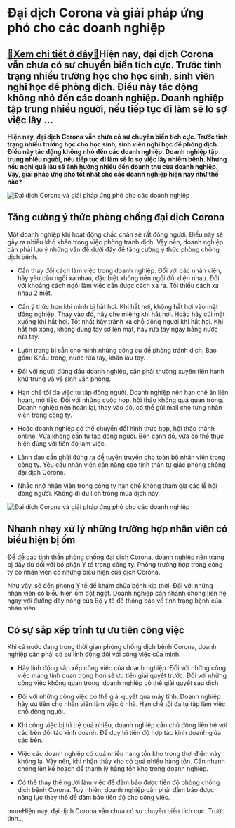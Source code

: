 Đại dịch Corona và giải pháp ứng phó cho các doanh nghiệp
=========================================================

[:gift:Xem chi tiết ở đây:gift:](https://hddtvn.com/dai-dich-corona-va-giai-phap-ung-pho-cho-cac-doanh-nghiep/)Hiện nay, đại dịch Corona vẫn chưa có sư chuyển biến tích cực. Trước tình trạng nhiều trường học cho học sinh, sinh viên nghỉ học để phòng dịch. Điều này tác động không nhỏ đến các doanh nghiệp. Doanh nghiệp tập trung nhiều người, nếu tiếp tục đi làm sẽ lo sợ việc lây …
------------------------------------------------------------------------------------------------------------------------------------------------------------------------------------------------------------------------------------------------------------------------------

**Hiện nay, đại dịch Corona vẫn chưa có sư chuyển biến tích cực. Trước tình trạng nhiều trường học cho học sinh, sinh viên nghỉ học để phòng dịch. Điều này tác động không nhỏ đến các doanh nghiệp. Doanh nghiệp tập trung nhiều người, nếu tiếp tục đi làm sẽ lo sợ việc lây nhiễm bệnh. Nhưng nếu nghỉ quá lâu sẽ ảnh hưởng nhiều đến doanh thu của doanh nghiệp. Vậy, giải pháp ứng phó tốt nhất cho các doanh nghiệp hiện nay như thế nào?**


![Đại dịch Corona và giải pháp ứng phó cho các doanh nghiệp](https://hddtvn.com/wp-content/uploads/2021/01/hvn-corona-2-15799164490491675569907.jpg)


Tăng cường ý thức phòng chống đại dịch Corona
---------------------------------------------


Một doanh nghiệp khi hoạt động chắc chắn sẽ rất đông người. Điều này sẽ gây ra nhiều khó khăn trong việc phòng tránh dịch. Vậy nên, doanh nghiệp cân phải lưu ý những vấn đề dưới đây để tăng cường ý thức phòng chống dịch bệnh.




* Cần thay đổi cách làm việc trong doanh nghiệp. Đối với các nhân viên, hãy yêu cầu ngồi xa nhau, đặc biệt không nên ngồi đối diện nhau. Đối với khoảng cách ngồi làm việc cần được cách xa ra. Tối thiểu cách xa nhau 2 mét.

* Cần ý thức hơn khi mình bị hắt hơi. Khi hắt hơi, không hắt hơi vào mặt đồng nghiệp. Thay vào đó, hãy che miệng khi hắt hơi. Hoặc hãy cúi mặt xuống khi hắt hơi. Tốt nhất hãy tránh xa chỗ đông người khi hắt hơi. Khi hắt hơi xong, không dùng tay sờ lên mặt, hãy rửa tay ngay bằng nước rửa tay.

* Luôn trang bị sẵn cho mình những công cụ để phòng tránh dịch. Bao gồm: Khẩu trang, nước rửa tay, khăn lau tay.

* Đối với người đứng đầu doanh nghiệp, cần phải thường xuyên tiến hành khử trùng và vệ sinh văn phòng.

* Hạn chế tối đa việc tụ tập đông người. Doanh nghiệp nên hạn chế ăn liên hoan, mở tiệc. Đối với những cuộc họp, hội thảo không quá quan trọng. Doanh nghiệp nên hoãn lại, thay vào đó, có thể gửi mail cho từng nhân viên trong công ty.

* Hoặc doanh nghiệp có thể chuyển đổi hình thức họp, hội thảo thành online. Vừa không cần tụ tập đông người. Bên cạnh đó, vừa có thể thực hiện đúng với tiến độ làm việc.

* Lãnh đạo cần phải đứng ra để tuyên truyền cho toàn bộ nhân viên trong công ty. Yêu cầu nhân viên cần nâng cao tinh thần tự giác phòng chống đại dịch Corona.

* Nhắc nhở nhân viên trong công ty hạn chế không tham gia các lễ hội đông người. Không đi du lịch trong mùa dịch này.



![Đại dịch Corona và giải pháp ứng phó cho các doanh nghiệp](https://hddtvn.com/wp-content/uploads/2021/01/gel-rua-tay-kho-green-cross-huong-tra-xanh-chai-250ml-201904011043164921.jpg)


Nhanh nhạy xử lý những trường hợp nhân viên có biểu hiện bị ốm
--------------------------------------------------------------


Để đề cao tinh thần phòng chống đại dịch Corona, doanh nghiệp nên trang bị đầy đủ đối với bộ phận Y tế trong công ty. Phòng trường hợp trong công ty có nhân viên có những biểu hiện của dịch Corona.


Như vậy, sẽ đến phòng Y tế để khám chữa bệnh kịp thời. Đối với những nhân viên có biểu hiện ốm đột ngột. Doanh nghiệp cần nhanh chóng liên hệ ngay với đường dây nóng của Bộ y tế để thông báo về tình trạng bệnh của nhân viên.


Có sự sắp xếp trình tự ưu tiên công việc
----------------------------------------


Khi cả nước đang trong thời gian phòng chống dịch bệnh Corona, doanh nghiệp cần phải có sự linh động đối với công việc của mình.




* Hãy linh động sắp xếp công việc của doanh nghiệp. Đối với những công việc mang tính quan trọng hơn sẽ ưu tiên giải quyết trước. Đối với những công việc không quan trọng, doanh nghiệp có thể giải quyết sau dịch

* Đôi với những công việc có thể giải quyết qua máy tính. Doanh nghiệp hãy ưu tiên cho nhân viên làm việc ở nhà. Hạn chế tối đa tụ tập làm việc chỗ đông người.

* Khi công việc bị trì trệ quá nhiều, doanh nghiệp cần chủ động liên hệ với các bên đối tác kinh doanh. Để duy trì tiến độ hợp tác kinh doanh giữa các bên.

* Việc các doanh nghiệp có quá nhiều hàng tồn kho trong thời điểm này không lạ. Vậy nên, khi nhận thấy kho có quá nhiều hàng tồn. Cần nhanh chóng lên kế hoạch để thanh lý hàng tồn kho trong doanh nghiệp.

* Có thể thay thế người làm việc để đảm bảo được tiến độ phòng chống dịch bệnh Corona. Tuy nhiên, doanh nghiệp cần phải đảm bảo được năng lực thay thế để đảm bảo tiến độ cho công việc.



moreHiện nay, đại dịch Corona vẫn chưa có sư chuyển biến tích cực. Trước tình…

